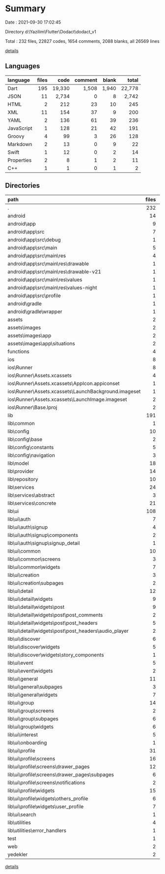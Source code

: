 # Summary

Date : 2021-09-30 17:02:45

Directory d:\Yazilim\Flutter\Dodact\dodact_v1

Total : 232 files,  22827 codes, 1654 comments, 2088 blanks, all 26569 lines

[details](details.md)

## Languages
| language | files | code | comment | blank | total |
| :--- | ---: | ---: | ---: | ---: | ---: |
| Dart | 195 | 19,330 | 1,508 | 1,940 | 22,778 |
| JSON | 11 | 2,734 | 0 | 8 | 2,742 |
| HTML | 2 | 212 | 23 | 10 | 245 |
| XML | 11 | 154 | 37 | 9 | 200 |
| YAML | 2 | 136 | 61 | 39 | 236 |
| JavaScript | 1 | 128 | 21 | 42 | 191 |
| Groovy | 4 | 99 | 3 | 26 | 128 |
| Markdown | 2 | 13 | 0 | 9 | 22 |
| Swift | 1 | 12 | 0 | 2 | 14 |
| Properties | 2 | 8 | 1 | 2 | 11 |
| C++ | 1 | 1 | 0 | 1 | 2 |

## Directories
| path | files | code | comment | blank | total |
| :--- | ---: | ---: | ---: | ---: | ---: |
| . | 232 | 22,827 | 1,654 | 2,088 | 26,569 |
| android | 14 | 269 | 39 | 36 | 344 |
| android\app | 9 | 222 | 38 | 24 | 284 |
| android\app\src | 7 | 84 | 35 | 8 | 127 |
| android\app\src\debug | 1 | 4 | 3 | 1 | 8 |
| android\app\src\main | 5 | 76 | 29 | 6 | 111 |
| android\app\src\main\res | 4 | 38 | 18 | 0 | 56 |
| android\app\src\main\res\drawable | 1 | 9 | 0 | 0 | 9 |
| android\app\src\main\res\drawable-v21 | 1 | 9 | 0 | 0 | 9 |
| android\app\src\main\res\values | 1 | 10 | 9 | 0 | 19 |
| android\app\src\main\res\values-night | 1 | 10 | 9 | 0 | 19 |
| android\app\src\profile | 1 | 4 | 3 | 1 | 8 |
| android\gradle | 1 | 5 | 1 | 1 | 7 |
| android\gradle\wrapper | 1 | 5 | 1 | 1 | 7 |
| assets | 2 | 2 | 0 | 0 | 2 |
| assets\images | 2 | 2 | 0 | 0 | 2 |
| assets\images\app | 2 | 2 | 0 | 0 | 2 |
| assets\images\app\situations | 2 | 2 | 0 | 0 | 2 |
| functions | 4 | 2,098 | 30 | 48 | 2,176 |
| ios | 8 | 250 | 2 | 9 | 261 |
| ios\Runner | 8 | 250 | 2 | 9 | 261 |
| ios\Runner\Assets.xcassets | 4 | 169 | 0 | 5 | 174 |
| ios\Runner\Assets.xcassets\AppIcon.appiconset | 1 | 122 | 0 | 1 | 123 |
| ios\Runner\Assets.xcassets\LaunchBackground.imageset | 1 | 21 | 0 | 1 | 22 |
| ios\Runner\Assets.xcassets\LaunchImage.imageset | 2 | 26 | 0 | 3 | 29 |
| ios\Runner\Base.lproj | 2 | 68 | 2 | 1 | 71 |
| lib | 191 | 19,285 | 1,220 | 1,931 | 22,436 |
| lib\common | 1 | 77 | 1 | 12 | 90 |
| lib\config | 10 | 460 | 22 | 109 | 591 |
| lib\config\base | 2 | 37 | 3 | 14 | 54 |
| lib\config\constants | 5 | 164 | 8 | 35 | 207 |
| lib\config\navigation | 3 | 259 | 11 | 60 | 330 |
| lib\model | 18 | 847 | 25 | 119 | 991 |
| lib\provider | 14 | 1,286 | 28 | 183 | 1,497 |
| lib\repository | 10 | 659 | 34 | 116 | 809 |
| lib\services | 24 | 1,212 | 104 | 258 | 1,574 |
| lib\services\abstract | 3 | 23 | 1 | 5 | 29 |
| lib\services\concrete | 21 | 1,189 | 103 | 253 | 1,545 |
| lib\ui | 108 | 13,568 | 968 | 1,090 | 15,626 |
| lib\ui\auth | 7 | 1,330 | 18 | 79 | 1,427 |
| lib\ui\auth\signup | 4 | 846 | 7 | 53 | 906 |
| lib\ui\auth\signup\components | 2 | 68 | 0 | 6 | 74 |
| lib\ui\auth\signup\signup_detail | 1 | 455 | 6 | 34 | 495 |
| lib\ui\common | 10 | 365 | 1 | 40 | 406 |
| lib\ui\common\screens | 3 | 75 | 1 | 8 | 84 |
| lib\ui\common\widgets | 7 | 290 | 0 | 32 | 322 |
| lib\ui\creation | 3 | 1,463 | 79 | 114 | 1,656 |
| lib\ui\creation\subpages | 2 | 1,290 | 78 | 103 | 1,471 |
| lib\ui\detail | 12 | 1,191 | 58 | 117 | 1,366 |
| lib\ui\detail\widgets | 9 | 784 | 39 | 75 | 898 |
| lib\ui\detail\widgets\post | 9 | 784 | 39 | 75 | 898 |
| lib\ui\detail\widgets\post\post_comments | 2 | 339 | 3 | 27 | 369 |
| lib\ui\detail\widgets\post\post_headers | 5 | 252 | 7 | 29 | 288 |
| lib\ui\detail\widgets\post\post_headers\audio_player | 2 | 170 | 7 | 18 | 195 |
| lib\ui\discover | 6 | 415 | 213 | 57 | 685 |
| lib\ui\discover\widgets | 5 | 330 | 213 | 51 | 594 |
| lib\ui\discover\widgets\story_components | 1 | 0 | 72 | 9 | 81 |
| lib\ui\event | 5 | 1,366 | 62 | 138 | 1,566 |
| lib\ui\event\widgets | 2 | 558 | 40 | 82 | 680 |
| lib\ui\general | 11 | 763 | 79 | 59 | 901 |
| lib\ui\general\subpages | 3 | 371 | 12 | 32 | 415 |
| lib\ui\general\widgets | 7 | 244 | 60 | 24 | 328 |
| lib\ui\group | 14 | 1,295 | 126 | 107 | 1,528 |
| lib\ui\group\screens | 2 | 384 | 38 | 43 | 465 |
| lib\ui\group\subpages | 6 | 621 | 26 | 44 | 691 |
| lib\ui\group\widgets | 6 | 290 | 62 | 20 | 372 |
| lib\ui\interest | 5 | 526 | 238 | 67 | 831 |
| lib\ui\onboarding | 1 | 96 | 2 | 3 | 101 |
| lib\ui\profile | 31 | 4,120 | 73 | 269 | 4,462 |
| lib\ui\profile\screens | 16 | 2,768 | 32 | 167 | 2,967 |
| lib\ui\profile\screens\drawer_pages | 12 | 2,307 | 23 | 125 | 2,455 |
| lib\ui\profile\screens\drawer_pages\subpages | 6 | 1,487 | 14 | 67 | 1,568 |
| lib\ui\profile\screens\notifications | 2 | 246 | 4 | 23 | 273 |
| lib\ui\profile\widgets | 15 | 1,352 | 41 | 102 | 1,495 |
| lib\ui\profile\widgets\others_profile | 6 | 577 | 8 | 44 | 629 |
| lib\ui\profile\widgets\user_profile | 7 | 571 | 23 | 45 | 639 |
| lib\ui\search | 1 | 337 | 4 | 15 | 356 |
| lib\utilities | 4 | 1,084 | 35 | 25 | 1,144 |
| lib\utilities\error_handlers | 1 | 145 | 3 | 6 | 154 |
| test | 1 | 14 | 10 | 7 | 31 |
| web | 2 | 102 | 14 | 7 | 123 |
| yedekler | 2 | 0 | 275 | 0 | 275 |

[details](details.md)